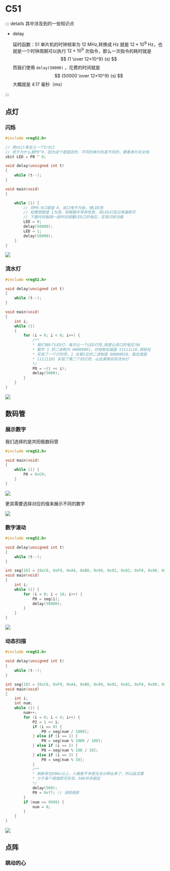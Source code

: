 # C51

::: details 其中涉及到的一些知识点

-   delay

    延时函数：51 单片机的时钟频率为 12 MHz,转换成 Hz 就是 $12×10^9$ Hz，也就是一个时钟周期可以执行 $12×10^9$ 次指令，那么一次指令的耗时就是
    $$ {1 \over 12×10^9} (s) $$
    而我们使用 `delay(50000)` ，花费的时间就是
    $$ {50000 \over 12×10^9} (s) $$
    大概就是 4.17 毫秒（ms）

:::

## 点灯

### 闪烁

```c
#include <reg52.h>

// 用sbit来定义一个I/O口
// 至于为什么是P0^0，因为这个是固定的，不同的单片机是不同的，要看单片机文档
sbit LED = P0 ^ 0;

void delay(unsigned int t)
{
    while (t--);
}

void main(void)
{

    while (1) {
        // 将P0.0口赋值 0，该口电平为低，使LED亮
        // 如果想赋值 1为亮，则根据半导体性质，将LED灯反过来接即可
        // 下面代码每隔一段时间调整LED口的电压，实现闪烁功能
        LED = 0;
        delay(50000);
        LED = 1;
        delay(50000);
    }
}
```

<image src="https://raw.githubusercontent.com/Lazydd/images/main/202411281605109.webp" />

### 流水灯

```c
#include <reg52.h>

void delay(unsigned int t)
{
    while (t--);
}

void main(void)
{
    int i;
    while (1)
    {
        for (i = 0; i < 8; i++) {
            /**
            * 我们有8个LED灯，每次让一个LED灯亮,就是让改口的电压为0
            * 数字 1 的二进制为 00000001，对他取反就是 11111110,很轻松
            * 实现了一个灯的亮，1 左移1位的二进制是 00000010，取反就是
            * 11111101 实现了第二个的灯亮，以此类推实现流水灯
            */
            P0 = ~(1 << i);
            delay(5000);
        }
    }
}
```

<image src="https://raw.githubusercontent.com/Lazydd/images/main/202411281610000.webp" />

## 数码管

### 展示数字

我们选择的是共阳极数码管

```c
#include <reg52.h>

void main(void)
{
    while (1) {
        P0 = 0xC0;
    }
}
```

<image src="https://raw.githubusercontent.com/Lazydd/images/main/202411281641176.webp" />

更具需要选择对应的值来展示不同的数字

<image src="https://raw.githubusercontent.com/Lazydd/images/main/202411281637979.webp" />

### 数字滚动

```c
#include <reg52.h>

void delay(unsigned int t)
{
    while (t--);
}

int seg[10] = {0xC0, 0xF9, 0xA4, 0xB0, 0x99, 0x92, 0x82, 0xF8, 0x80, 0x90};
void main(void)
{
    int i;
    while (1) {
        for (i = 0; i < 10; i++) {
            P0 = seg[i];
            delay(50000);
        }
    }
}

```

<image src="https://raw.githubusercontent.com/Lazydd/images/main/202411281652175.webp" />

### 动态扫描

```c
#include <reg52.h>

void delay(unsigned int t)
{
    while (t--);
}

int seg[10] = {0xC0, 0xF9, 0xA4, 0xB0, 0x99, 0x92, 0x82, 0xF8, 0x80, 0x90};
void main(void)
{
    int i;
    int num;
    while (1) {
        num++;
        for (i = 0; i < 4; i++) {
            P2 = 1 << i;
            if (i == 0) {
                P0 = seg[num / 1000];
            } else if (i == 1) {
                P0 = seg[num % 1000 / 100];
            } else if (i == 2) {
                P0 = seg[num % 100 / 10];
            } else if (i == 3) {
                P0 = seg[num % 10];
            }
            /**
            * 刷新率在50Hz以上，人眼差不多就无法分辨出来了，所以延迟要
            * 少于某个阈值即可实现，500并非固定
            */
            delay(500);
            P0 = 0xff; // 消除拖影
        }
        if (num >= 9999) {
            num = 0;
        }
    }
}

```

<image src="https://raw.githubusercontent.com/Lazydd/images/main/202411281955072.webp" />

## 点阵

### 跳动的心
